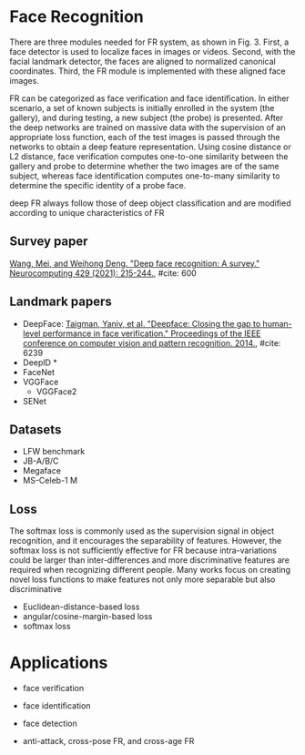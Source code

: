 

# Face Recognition
There are three modules needed for FR system, as shown in Fig. 3. First, a face detector is used to localize faces in images or videos. Second, with the facial landmark detector, the faces are aligned to normalized canonical coordinates. Third, the FR module is implemented with these aligned face images.

FR can be categorized as face verification and face identification. In either scenario, a set of known subjects is initially enrolled in the system (the gallery), and during testing, a new subject (the probe) is presented. After the deep networks are trained on massive data with the supervision of an appropriate loss function, each of the test images is passed through the networks to obtain a deep feature representation. Using cosine distance or L2 distance, face verification computes one-to-one similarity between the gallery and probe to determine whether the two images are of the same subject, whereas face identification computes one-to-many similarity to determine the specific identity of a probe face.

deep FR always follow those of deep object classification and are modified according to unique characteristics of FR
## Survey paper
[Wang, Mei, and Weihong Deng. "Deep face recognition: A survey." Neurocomputing 429 (2021): 215-244.](https://reader.elsevier.com/reader/sd/pii/S0925231220316945?token=41B5F7C7660003AD3BB2D9B265E7DCDBC8004913684C49FD6A4EDBB9B1CB85BEB95E776C07F595BFC49C1D9F89E28B17&originRegion=us-east-1&originCreation=20220204075243), #cite: 600
## Landmark papers
* DeepFace: [Taigman, Yaniv, et al. "Deepface: Closing the gap to human-level performance in face verification." Proceedings of the IEEE conference on computer vision and pattern recognition. 2014.](https://openaccess.thecvf.com/content_cvpr_2014/papers/Taigman_DeepFace_Closing_the_2014_CVPR_paper.pdf), #cite: 6239
* DeepID
    * 
* FaceNet
* VGGFace
    * VGGFace2
* SENet

## Datasets
* LFW benchmark
* JB-A/B/C
* Megaface
* MS-Celeb-1 M

## Loss
The softmax loss is commonly used as the supervision signal in object recognition, and it encourages the separability of features. However, the softmax loss is not sufficiently effective for FR because intra-variations could be larger than inter-differences and more discriminative features are required when recognizing different people. Many works focus on creating novel loss functions to make features not only more separable but also discriminative

* Euclidean-distance-based loss
* angular/cosine-margin-based loss
* softmax loss

# Applications
* face verification
* face identification
* face detection

* anti-attack, cross-pose FR, and cross-age FR